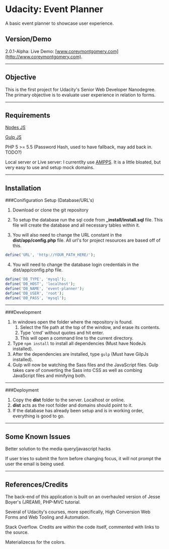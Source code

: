 # Udacity: Event Planner
A basic event planner to showcase user experience.

## Version/Demo
2.0.1-Alpha: Live Demo: [www.coreymontgomery.com](http://www.coreymontgomery.com).

---
## Objective
This is the first project for Udacity's Senior Web Developer Nanodegree. The primary objective is to evaluate user experience in relation to forms. 

---
## Requirements
[Nodes JS](https://nodejs.org/en/)

[Gulp JS](http://gulpjs.com/)

PHP 5 >= 5.5 (Password Hash, used to have fallback, may add back in. TODO?)

Local server or Live server: I currentlty use [AMPPS](http://www.ampps.com/). It is a little bloated, but very easy to use and setup mock domains.

---
## Installation
###Conifiguration Setup (Database/URL's)
1. Download or clone the git repository
2. To setup the database run the sql code from **_install/install.sql** file. This file will create the database and all necessary tables within it.

3. You will also need to change the URL constant in the **dist/app/config.php** file.  All url's for project resources are based off of this.
``` PHP
define('URL', 'http://YOUR_PATH_HERE/'); 
```

4. You will need to change the database login credentials in the dist/app/config.php file.
```PHP
define('DB_TYPE', 'mysql');
define('DB_HOST', 'localhost'); 
define('DB_NAME', 'event-planner'); 
define('DB_USER', 'root'); 
define('DB_PASS', 'mysql');
```

---
###Development
1. In windows open the folder where the repository is found. 
    1. Select the file path at the top of the window, and erase its contents. 
    2. Type 'cmd' without quotes and hit enter.
    3. This will open a command line to the current directory. 
3. Type `npm install` to install all dependencies (Must have NodeJs installed).
4. After the dependencies are installed, type `gulp` (Must have GilpJs installed).
5. Gulp will now be watching the Sass files and the JavaScript files. Gulp takes care of converting the Sass into CSS as well as combing JavaScript files and minifying both.

---
###Deployment
1. Copy the **dist** folder to the server. Localhost or online.
2. **dist** acts as the root folder and domains should point to it.
3. If the database has already been setup and is in working order, everything is good to go.

---
## Some Known Issues

Better solution to the media query/javascript hacks

If user tries to submit the form before changing focus, it will not prompt the user the email is being used.

---
## References/Credits
The back-end of this application is built on an overhauled version of Jesse Boyer's (JREAM), PHP-MVC tutorial. 

Several of Udacity's courses, more specifically, High Conversion Web Forms and Web Tooling and Automation.

Stack Overflow. Credits are within the code itself, commented with links to the source.

Materializecss for the colors.
